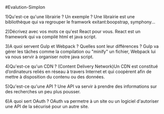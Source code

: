 #Evalution-Simplon

1)Qu'est-ce qu'une librairie ? Un exemple ?
Une librairie est une bibliothèque qui va regrouper le framwork exitant:boopstrap, symphony...

2)Décrivez avec vos mots ce qu'est React pour vous.
React est un framework qui va compilé html et java script.

3)A quoi servent Gulp et Webpack ? Quelles sont leur différences ?
Gulp va gérer les tâches comme la compilation ou "minify" un fichier, Webpack lui va nous servir à organiser notre java script.

4)Qu'est-ce qu'un CDN ?
(Content Delivery Network)Un CDN est constitué d’ordinateurs reliés en réseau à travers Internet et qui coopèrent afin de mettre à disposition du contenu ou des données.

5)Qu'est-ce qu'une API ?
Une API va servir à prendre des informations sur des recherches un peu plus pousser.

6)A quoi sert OAuth ?
OAuth va permetre à un site ou un logiciel d'autoriser une API de la sécurisé pour un autre site.
